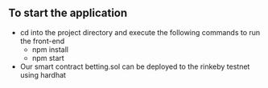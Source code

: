## To start the application
- cd into the project directory and execute the following commands to run the front-end
    - npm install
    - npm start
- Our smart contract betting.sol can be deployed to the rinkeby testnet using hardhat
